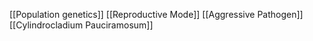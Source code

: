 [[Population genetics]]
[[Reproductive Mode]]
[[Aggressive Pathogen]]
[[Cylindrocladium Pauciramosum]]
